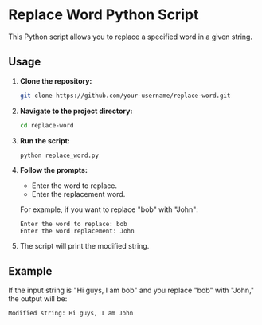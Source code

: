 # Replace Word Python Script

This Python script allows you to replace a specified word in a given string.

## Usage

1. **Clone the repository:**

    ```bash
    git clone https://github.com/your-username/replace-word.git
    ```

2. **Navigate to the project directory:**

    ```bash
    cd replace-word
    ```

3. **Run the script:**

    ```bash
    python replace_word.py
    ```

4. **Follow the prompts:**

    - Enter the word to replace.
    - Enter the replacement word.

   For example, if you want to replace "bob" with "John":

    ```plaintext
    Enter the word to replace: bob
    Enter the word replacement: John
    ```

5. The script will print the modified string.

## Example

If the input string is "Hi guys, I am bob" and you replace "bob" with "John," the output will be:

```plaintext
Modified string: Hi guys, I am John
